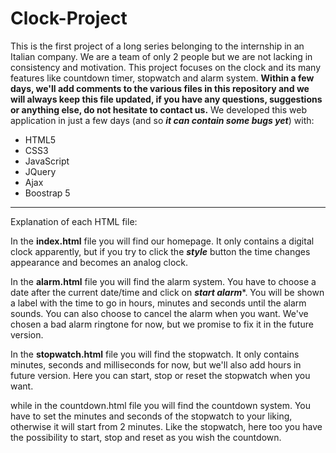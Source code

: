 # Clock-Project

This is the first project of a long series belonging to the internship in an Italian company. We are a team of only 2 people but we are not lacking in consistency and motivation. This project focuses on the clock and its many features like countdown timer, stopwatch and alarm system. **Within a few days, we'll add comments to the various files in this repository and we will always keep this file updated, if you have any questions, suggestions or anything else, do not hesitate to contact us.** We developed this web application in just a few days (and so ***it can contain some bugs yet***) with:

- HTML5
- CSS3
- JavaScript
- JQuery
- Ajax
- Boostrap 5 

-----------------

Explanation of each HTML file:

In the **index.html** file you will find our homepage. It only contains a digital clock apparently, but if you try to click the ***style*** button the time changes appearance and becomes an analog clock.  

In the **alarm.html** file you will find the alarm system. You have to choose a date after the current date/time and click on ***start alarm****. You will be shown a label with the time to go in hours, minutes and seconds until the alarm sounds. You can also choose to cancel the alarm when you want. We've chosen a bad alarm ringtone for now, but we promise to fix it in the future version. 

In the **stopwatch.html** file you will find the stopwatch. It only contains minutes, seconds and milliseconds for now, but we'll also add hours in future version. Here you can start, stop or reset the stopwatch when you want. 

while in the countdown.html file you will find the countdown system. You have to set the minutes and seconds of the stopwatch to your liking, otherwise it will start from 2 minutes. Like the stopwatch, here too you have the possibility to start, stop and reset as you wish the countdown. 

